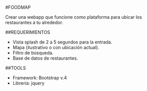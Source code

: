 #FOODMAP

Crear una webapp que funcione como plataforma para ubicar los restaurantes a tu alrededor.

##REQUERIMIENTOS
- Vista splash de 2 a 5 segundos para la entrada.
- Mapa (ilustrativo o con ubicación actual).
- Filtro de búsqueda.
- Base de datos de restaurantes.

##TOOLS
- Framework: Bootstrap v.4
- Librería: jquery
